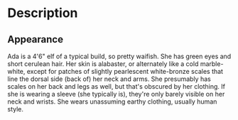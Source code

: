 <!-- TITLE: Ada -->
<!-- SUBTITLE: Caroline's character. -->

# Description
## Appearance
Ada is a 4'6" elf of a typical build, so pretty waifish. She has green eyes and short cerulean hair. Her skin is alabaster, or alternately like a cold marble-white, except for patches of slightly pearlescent white-bronze scales that line the dorsal side (back of) her neck and arms. She presumably has scales on her back and legs as well, but that's obscured by her clothing. If she is wearing a sleeve (she typically is), they're only barely visible on her neck and wrists. She wears unassuming earthy clothing, usually human style.
